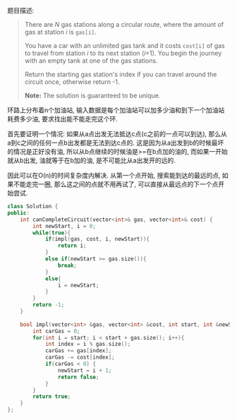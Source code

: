  题目描述:

> There are *N* gas stations along a circular route, where the amount of gas at station *i* is `gas[i]`.
>
> You have a car with an unlimited gas tank and it costs `cost[i]` of gas to travel from station *i* to its next station (*i*+1). You begin the journey with an empty tank at one of the gas stations.
>
> Return the starting gas station's index if you can travel around the circuit once, otherwise return -1.
>
> **Note:**
> The solution is guaranteed to be unique.

环路上分布着n个加油站, 输入数据是每个加油站可以加多少油和到下一个加油站耗费多少油, 要求找出能不能走完这个环. 

首先要证明一个情况: 如果从a点出发无法抵达c点(c之前的一点可以到达), 那么从a到c之间的任何一点b出发都是无法到达c点的. 这是因为从a出发到b的时候最坏的情况是正好没有油, 所以从b点继续的时候油是>=在b点加的油的, 而如果一开始就从b出发, 油就等于在b加的油, 是不可能比从a出发开的远的.

因此可以在O(n)的时间复杂度内解决. 从第一个点开始, 搜索能到达的最远的点, 如果不能走完一圈, 那么这之间的点就不用再试了, 可以直接从最远点的下一个点开始尝试.

```c++
class Solution {
public:
    int canCompleteCircuit(vector<int>& gas, vector<int>& cost) {
        int newStart, i = 0;
        while(true){
            if(impl(gas, cost, i, newStart)){
                return i;
            }
            else if(newStart >= gas.size()){
                break;
            }
            else{
                i = newStart;
            }
        }
        return -1;
    }
    
    bool impl(vector<int> &gas, vector<int> &cost, int start, int &newStart){
        int carGas = 0;
        for(int i = start; i < start + gas.size(); i++){
            int index = i % gas.size();
            carGas += gas[index];
            carGas -= cost[index];
            if(carGas < 0) {
                newStart = i + 1;
                return false;
            }
        }
        return true;
    }
};
```

